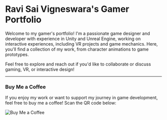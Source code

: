 # Ravi Sai Vigneswara's Gamer Portfolio

Welcome to my gamer's portfolio! I'm a passionate game designer and developer with experience in Unity and Unreal Engine, working on interactive experiences, including VR projects and game mechanics. Here, you'll find a collection of my work, from character animations to game prototypes.

Feel free to explore and reach out if you'd like to collaborate or discuss gaming, VR, or interactive design!

---

### Buy Me a Coffee

If you enjoy my work or want to support my journey in game development, feel free to buy me a coffee! Scan the QR code below:

![Buy Me a Coffee]([https://pay.google.com/](https://github.com/ravisairockey/VoiceChanger/blob/main/WhatsApp%20Image%202024-09-13%20at%2004.11.17_a883a27e.jpg))
